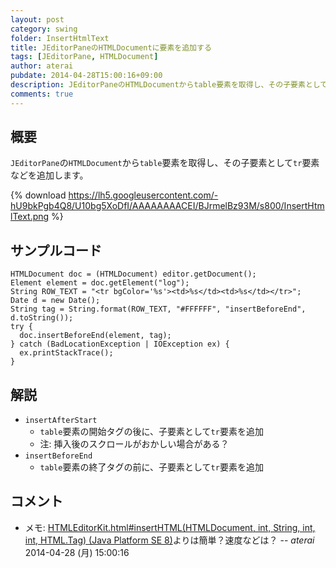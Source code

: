```yaml
---
layout: post
category: swing
folder: InsertHtmlText
title: JEditorPaneのHTMLDocumentに要素を追加する
tags: [JEditorPane, HTMLDocument]
author: aterai
pubdate: 2014-04-28T15:00:16+09:00
description: JEditorPaneのHTMLDocumentからtable要素を取得し、その子要素としてtr要素などを追加します。
comments: true
---
```

## 概要
`JEditorPane`の`HTMLDocument`から`table`要素を取得し、その子要素として`tr`要素などを追加します。

{% download https://lh5.googleusercontent.com/-hU9bkPgb4Q8/U10bg5XoDfI/AAAAAAAACEI/BJrmelBz93M/s800/InsertHtmlText.png %}

## サンプルコード
<pre class="prettyprint"><code>HTMLDocument doc = (HTMLDocument) editor.getDocument();
Element element = doc.getElement("log");
String ROW_TEXT = "&lt;tr bgColor='%s'&gt;&lt;td&gt;%s&lt;/td&gt;&lt;td&gt;%s&lt;/td&gt;&lt;/tr&gt;";
Date d = new Date();
String tag = String.format(ROW_TEXT, "#FFFFFF", "insertBeforeEnd", d.toString());
try {
  doc.insertBeforeEnd(element, tag);
} catch (BadLocationException | IOException ex) {
  ex.printStackTrace();
}
</code></pre>

## 解説
- `insertAfterStart`
    - `table`要素の開始タグの後に、子要素として`tr`要素を追加
    - 注: 挿入後のスクロールがおかしい場合がある？
- `insertBeforeEnd`
    - `table`要素の終了タグの前に、子要素として`tr`要素を追加

<!-- dummy comment line for breaking list -->

## コメント
- メモ: [HTMLEditorKit.html#insertHTML(HTMLDocument, int, String, int, int, HTML.Tag) (Java Platform SE 8)](https://docs.oracle.com/javase/jp/8/docs/api/javax/swing/text/html/HTMLEditorKit.html#insertHTML-javax.swing.text.html.HTMLDocument-int-java.lang.String-int-int-javax.swing.text.html.HTML.Tag-)よりは簡単？速度などは？ -- *aterai* 2014-04-28 (月) 15:00:16

<!-- dummy comment line for breaking list -->
